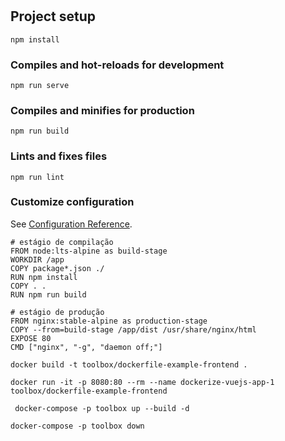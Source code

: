 # 

## Project setup
```
npm install
```

### Compiles and hot-reloads for development
```
npm run serve
```

### Compiles and minifies for production
```
npm run build
```

### Lints and fixes files
```
npm run lint
```

### Customize configuration
See [Configuration Reference](https://cli.vuejs.org/config/).

```
# estágio de compilação
FROM node:lts-alpine as build-stage
WORKDIR /app
COPY package*.json ./
RUN npm install
COPY . .
RUN npm run build

# estágio de produção
FROM nginx:stable-alpine as production-stage
COPY --from=build-stage /app/dist /usr/share/nginx/html
EXPOSE 80
CMD ["nginx", "-g", "daemon off;"]
```

```
docker build -t toolbox/dockerfile-example-frontend .
```

```
docker run -it -p 8080:80 --rm --name dockerize-vuejs-app-1 toolbox/dockerfile-example-frontend
```

```
 docker-compose -p toolbox up --build -d
```

```
docker-compose -p toolbox down
```